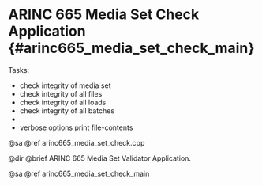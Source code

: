 # ARINC 665 Media Set Check Application {#arinc665_media_set_check_main}

Tasks:
 - check integrity of media set
 - check integrity of all files
 - check integrity of all loads
 - check integrity of all batches
 - 
 - verbose options print file-contents

@sa @ref arinc665_media_set_check.cpp

@dir
@brief ARINC 665 Media Set Validator Application.

@sa @ref arinc665_media_set_check_main

